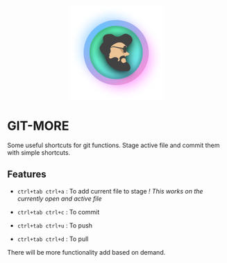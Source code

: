 <div align="center">
    <img src="./icon.png">
</div>

# GIT-MORE

Some useful shortcuts for git functions. Stage active file and commit them with simple shortcuts. 
## Features

- `ctrl+tab ctrl+a` : To add current file to stage *! This works on the currently open and active file*

- `ctrl+tab ctrl+c` : To commit

- `ctrl+tab ctrl+u` : To push

- `ctrl+tab ctrl+d` : To pull

There will be more functionality add based on demand.
